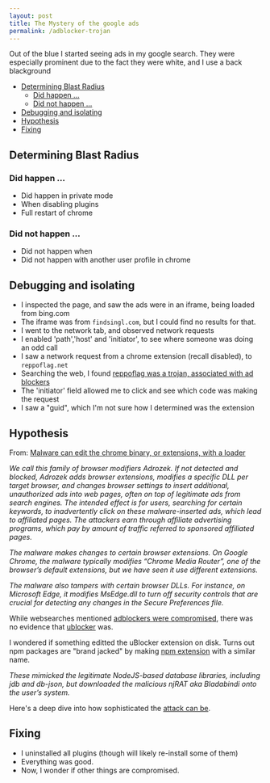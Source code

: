 ```yaml
---
layout: post
title: The Mystery of the google ads
permalink: /adblocker-trojan
---
```


Out of the blue I started seeing ads in my google search. They were especially prominent due to the fact they were white, and I use a back blackground

<!-- prettier-ignore-start -->
<!-- vim-markdown-toc GFM -->

- [Determining Blast Radius](#determining-blast-radius)
    - [Did happen ...](#did-happen-)
    - [Did not happen ...](#did-not-happen-)
- [Debugging and isolating](#debugging-and-isolating)
- [Hypothesis](#hypothesis)
- [Fixing](#fixing)

<!-- vim-markdown-toc -->
<!-- prettier-ignore-end -->

## Determining Blast Radius

### Did happen ...

- Did happen in private mode
- When disabling plugins
- Full restart of chrome

### Did not happen ...

- Did not happen when
- Did not happen with another user profile in chrome

## Debugging and isolating

- I inspected the page, and saw the ads were in an iframe, being loaded from bing.com
- The iframe was from `findsingl.com`, but I could find no results for that.
- I went to the network tab, and observed network requests
- I enabled 'path','host' and 'initiator', to see where someone was doing an odd call
- I saw a network request from a chrome extension (recall disabled), to `reppoflag.net`
- Searching the web, I found [reppoflag was a trojan, associated with ad blockers](https://support.google.com/chrome/thread/75968285/trojan-warning-reppoflag-net?hl=en)
- The 'initiator' field allowed me to click and see which code was making the request
- I saw a "guid", which I'm not sure how I determined was the extension

## Hypothesis

From: [Malware can edit the chrome binary, or extensions, with a loader](https://www.microsoft.com/security/blog/2020/12/10/widespread-malware-campaign-seeks-to-silently-inject-ads-into-search-results-affects-multiple-browsers/)

_We call this family of browser modifiers Adrozek. If not detected and blocked, Adrozek adds browser extensions, modifies a specific DLL per target browser, and changes browser settings to insert additional, unauthorized ads into web pages, often on top of legitimate ads from search engines. The intended effect is for users, searching for certain keywords, to inadvertently click on these malware-inserted ads, which lead to affiliated pages. The attackers earn through affiliate advertising programs, which pay by amount of traffic referred to sponsored affiliated pages._

_The malware makes changes to certain browser extensions. On Google Chrome, the malware typically modifies “Chrome Media Router”, one of the browser’s default extensions, but we have seen it use different extensions._

_The malware also tampers with certain browser DLLs. For instance, on Microsoft Edge, it modifies MsEdge.dll to turn off security controls that are crucial for detecting any changes in the Secure Preferences file._

While websearches mentioned [adblockers were compromised](https://www.imperva.com/blog/the-ad-blocker-that-injects-ads/), there was no evidence that [ublocker](https://chrome.google.com/webstore/detail/ublock-origin/cjpalhdlnbpafiamejdnhcphjbkeiagm?hl=en) was.

I wondered if something editted the uBlocker extension on disk. Turns out npm packages are "brand jacked" by making [npm extension](https://blog.sonatype.com/open-source-attacks-on-the-rise-top-8-malicious-packages-found-in-npm) with a similar name.

_These mimicked the legitimate NodeJS-based database libraries, including jdb and db-json, but downloaded the malicious njRAT aka Bladabindi onto the user’s system._

Here's a deep dive into how sophisticated the [attack can be]([https://blog.sonatype.com/bladabindi-njrat-rat-in-jdb.js-npm-malware).

## Fixing

- I uninstalled all plugins (though will likely re-install some of them)
- Everything was good.
- Now, I wonder if other things are compromised.
